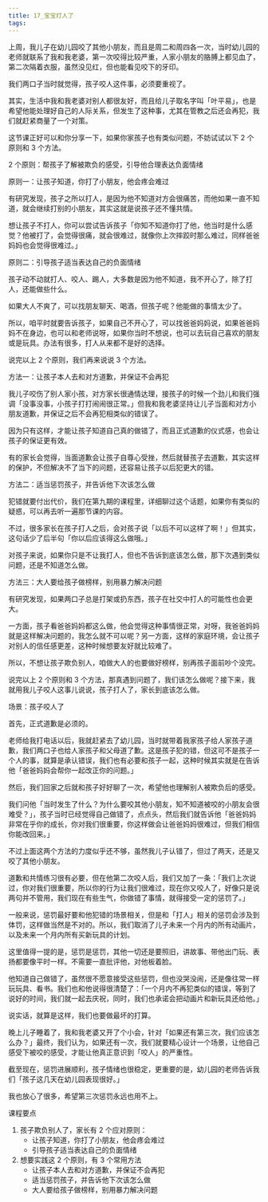 ```yaml
---
title: 17_宝宝打人了
tags: 
---
```


上周，我儿子在幼儿园咬了其他小朋友，而且是周二和周四各一次，当时幼儿园的老师就联系了我和我老婆，第一次咬得比较严重，人家小朋友的胳膊上都见血了，第二次隔着衣服，虽然没见红，但也能看见咬下的牙印。
 
我们两口子当时就觉得，孩子咬人这件事，必须要重视了。
 
其实，生活中我和我老婆对别人都很友好，而且给儿子取名字叫「叶平易」，也是希望他能处理好自己的人际关系，但发生了这种事，尤其在管教之后还会再犯，我们就赶紧商量了一个对策。
 
这节课正好可以和你分享一下，如果你家孩子也有类似问题，不妨试试以下 2 个原则和 3 个方法。

2 个原则：帮孩子了解被欺负的感受，引导他合理表达负面情绪



原则一：让孩子知道，你打了小朋友，他会疼会难过

有研究发现，孩子之所以打人，是因为他不知道对方会很痛苦，而他如果一直不知道，就会继续打别的小朋友，其实这就是说孩子还不懂共情。
 
想让孩子不打人，你可以尝试告诉孩子「你知不知道你打了他，他当时是什么感觉？他被打了，会觉得很痛，就会很难过，就像你上次摔跤时那么难过，同样爸爸妈妈也会觉得很难过。」

原则二：引导孩子适当表达自己的负面情绪

孩子动不动就打人、咬人、踢人，大多数是因为他不知道，我不开心了，除了打人，还能做些什么。
 
如果大人不爽了，可以找朋友聊天、喝酒，但孩子呢？他能做的事情太少了。

所以，咱平时就要告诉孩子，如果自己不开心了，可以找爸爸妈妈说，如果爸爸妈妈不在身边，也可以和老师说呀，如果你当时不想说，也可以去玩自己喜欢的朋友或是玩具。办法有很多，打人从来都不是好的选择。
 
说完以上 2 个原则，我们再来说说 3 个方法。

方法一：让孩子本人去和对方道歉，并保证不会再犯

我儿子咬伤了别人家小孩，对方家长很通情达理，接孩子的时候一个劲儿和我们强调「没事没事，小孩子打打闹闹很正常。」但我和我老婆坚持让儿子当面和对方小朋友道歉，并保证之后不会再犯相类似的错误了。
 
因为只有这样，才能让孩子知道自己真的做错了，而且正式道歉的仪式感，也会让孩子的保证更有效。
 
有的家长会觉得，当面道歉会让孩子自尊心受挫，然后就替孩子去道歉，其实这样的保护，不但解决不了当下的问题，还容易让孩子以后犯更大的错。

方法二：适当惩罚孩子，并告诉他下次该怎么做



犯错就要付出代价，我们在第九期的课程里，详细聊过这个话题，如果你有类似的疑惑，可以再去听一遍那节课的内容。
 
不过，很多家长在孩子打人之后，会对孩子说「以后不可以这样了啊！」但其实，这句话少了后半句「你以后应该得这么做哦。」
 
对孩子来说，如果你只是不让我打人，但也不告诉到底该怎么做，那下次遇到类似问题，还是不知道怎么做。

方法三：大人要给孩子做榜样，别用暴力解决问题

有研究发现，如果两口子总是打架或扔东西，孩子在社交中打人的可能性也会更大。
 
一方面，孩子看爸爸妈妈都这么做，他会觉得这种事情很正常，对呀，我爸爸妈妈就是这样解决问题的，我怎么就不可以呢？另一方面，这样的家庭环境，会让孩子对别人的信任感更差，这种时候想要友好就比较难了。
 
所以，不想让孩子欺负别人，咱做大人的也要做好榜样，别再孩子面前吵个没完。
 
说完以上 2 个原则和 3 个方法，那真遇到问题了，我们该怎么做呢？接下来，我就用我儿子咬人这事儿说说，孩子打人了，家长到底该怎么做。

场景：孩子咬人了



首先，正式道歉是必须的。
 
老师给我打电话以后，我就赶紧去了幼儿园，当时就带着我家孩子给人家孩子道歉，我们两口子也给人家孩子和父母道了歉。这是孩子犯的错，但这可不是孩子一个人的事，就算是承认错误，我们也有必要和孩子一起，这种时候其实就是在告诉他「爸爸妈妈会帮你一起改正你的问题。」
 
然后，我们回家之后就和孩子好好聊了一次，希望他也理解别人被欺负后的感受。
 
我们问他「当时发生了什么？为什么要咬其他小朋友，知不知道被咬的小朋友会很难受？」，孩子当时已经觉得自己做错了，点点头，然后我们就告诉他「爸爸妈妈非常在乎你的成长，你对我们很重要，你这样做会让爸爸妈妈很难过，但我们相信你能改回来。」
 
不过上面这两个方法的力度似乎还不够，虽然我儿子认错了，但过了两天，还是又咬了其他小朋友。
 
道歉和共情练习很有必要，但在他第二次咬人后，我们又加了一条：「我们上次说过，你对我们很重要，所以你的行为让我们很难过，现在你又咬人了，好像只是说两句并不管用，我们现在有些生气，你做错了事情，就得接受一定的惩罚了。」
 
一般来说，惩罚最好要和他犯错的场景相关，但是和「打人」相关的惩罚会涉及到体罚，这样做当然是不对的。所以，我们取消了儿子未来一个月内的所有动画片，以及未来一个月内所有买新玩具的计划。
 
这里值得一提的是，惩罚是惩罚，其他一切还是要照旧，讲故事、带他出门玩、表扬都要像平时一样。不需要一直批评他，对他板着脸。
 
他知道自己做错了，虽然很不愿意接受这些惩罚，但也没哭没闹，还是像往常一样玩玩具、看书。我们也和他说得很清楚了：「一个月内不再犯类似的错误，等到了说好的时间，我们就一起去庆祝，同时，我们也承诺会把动画片和新玩具还给他。」
 
说实话，就算是这样，我们也要做最坏的打算。
 
晚上儿子睡着了，我和我老婆又开了个小会，针对「如果还有第三次，我们应该怎么办？」最终，我们认为，如果还有一次，我们就要精心设计一个场景，让他自己感受下被咬的感受，才能让他真正意识到「咬人」的严重性。
 
截至现在，惩罚进展顺利，孩子情绪也很稳定，更重要的是，幼儿园的老师告诉我们「孩子这几天在幼儿园表现很好。」
 
我也放心了很多，希望第三次惩罚永远也用不上。

课程要点

1. 孩子欺负别人了，家长有 2 个应对原则：
	- 让孩子知道，你打了小朋友，他会疼会难过
	- 引导孩子适当表达自己的负面情绪
2.  想要实践这 2 个原则，有 3 个常用方法
	- 让孩子本人去和对方道歉，并保证不会再犯
	- 适当惩罚孩子，并告诉他下次该怎么做
	- 大人要给孩子做榜样，别用暴力解决问题
